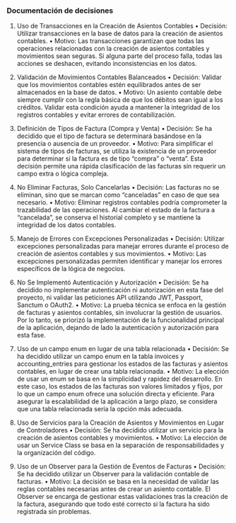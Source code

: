 ### Documentación de decisiones

1. Uso de Transacciones en la Creación de Asientos Contables
	•	Decisión: Utilizar transacciones en la base de datos para la creación de asientos contables.
	•	Motivo: Las transacciones garantizan que todas las operaciones relacionadas con la creación de asientos contables y movimientos sean seguras. Si alguna parte del proceso falla, todas las acciones se deshacen, evitando inconsistencias en los datos.

2. Validación de Movimientos Contables Balanceados
	•	Decisión: Validar que los movimientos contables estén equilibrados antes de ser almacenados en la base de datos.
	•	Motivo: Un asiento contable debe siempre cumplir con la regla básica de que los débitos sean igual a los créditos. Validar esta condición ayuda a mantener la integridad de los registros contables y evitar errores de contabilización.

3. Definición de Tipos de Factura (Compra y Venta)
	•	Decisión: Se ha decidido que el tipo de factura se determinará basándose en la presencia o ausencia de un proveedor.
	•	Motivo: Para simplificar el sistema de tipos de facturas, se utiliza la existencia de un proveedor para determinar si la factura es de tipo “compra” o “venta”. Esta decisión permite una rápida clasificación de las facturas sin requerir un campo extra o lógica compleja.

5. No Eliminar Facturas, Solo Cancelarlas
	•	Decisión: Las facturas no se eliminan, sino que se marcan como “canceladas” en caso de que sea necesario.
	•	Motivo: Eliminar registros contables podría comprometer la trazabilidad de las operaciones. Al cambiar el estado de la factura a “cancelada”, se conserva el historial completo y se mantiene la integridad de los datos contables.

6. Manejo de Errores con Excepciones Personalizadas
	•	Decisión: Utilizar excepciones personalizadas para manejar errores durante el proceso de creación de asientos contables y sus movimientos.
	•	Motivo: Las excepciones personalizadas permiten identificar y manejar los errores específicos de la lógica de negocios.

7. No Se Implementó Autenticación y Autorización
    •	Decisión: Se ha decidido no implementar autenticación ni autorización en esta fase del proyecto, ni validar las peticiones API utilizando JWT, Passport, Sanctum o OAuth2.
	•	Motivo: La prueba técnica se enfoca en la gestión de facturas y asientos contables, sin involucrar la gestión de usuarios. Por lo tanto, se priorizó la implementación de la funcionalidad principal de la aplicación, dejando de lado la autenticación y autorización para esta fase.

8. Uso de un campo enum en lugar de una tabla relacionada
	•	Decisión: Se ha decidido utilizar un campo enum en la tabla invoices y accounting_entries para gestionar los estados de las facturas y asientos contables, en lugar de crear una tabla relacionada.
	•	Motivo: La elección de usar un enum se basa en la simplicidad y rapidez del desarrollo. En este caso, los estados de las facturas son valores limitados y fijos, por lo que un campo enum ofrece una solución directa y eficiente. Para asegurar la escalabilidad de la aplicación a largo plazo, se considera que una tabla relacionada sería la opción más adecuada.

9. Uso de Servicios para la Creación de Asientos y Movimientos en Lugar de Controladores
    • Decisión: Se ha decidido utilizar un servicio para la creación de asientos contables y movimientos.
    • Motivo: La elección de usar un Service Class se basa en la separación de responsabilidades y la organización del código.

10. Uso de un Observer para la Gestión de Eventos de Facturas
    • Decisión: Se ha decidido utilizar un Observer para la validación contable de facturas.
    • Motivo: La decisión se basa en la necesidad de validar las reglas contables necesarias antes de crear un asiento contable. El Observer se encarga de gestionar estas validaciones tras la creación de la factura, asegurando que todo esté correcto si la factura ha sido registrada sin problemas.
